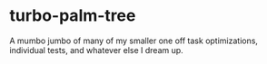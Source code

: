 # turbo-palm-tree
A mumbo jumbo of many of my smaller one off task optimizations, individual tests, and whatever else I dream up.
